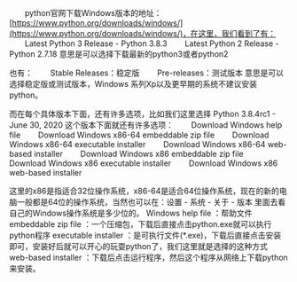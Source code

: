 &emsp;&emsp;python官网下载Windows版本的地址：[https://www.python.org/downloads/windows/](https://www.python.org/downloads/windows/)，在这里，我们看到了有：
&emsp;&emsp;Latest Python 3 Release - Python 3.8.3
&emsp;&emsp;Latest Python 2 Release - Python 2.7.18
意思是可以选择下载最新的python3或者python2

也有：
&emsp;&emsp;Stable Releases：稳定版
&emsp;&emsp;Pre-releases：测试版本
意思是可以选择稳定版或测试版本，Windows 系列Xp以及更早期的系统不建议安装python。

而在每个具体版本下面，还有许多选项，比如我们这里选择
Python 3.8.4rc1 - June 30, 2020
这个版本下面就还有许多选项：
&emsp;&emsp;Download Windows help file
&emsp;&emsp;Download Windows x86-64 embeddable zip file
&emsp;&emsp;Download Windows x86-64 executable installer
&emsp;&emsp;Download Windows x86-64 web-based installer
&emsp;&emsp;Download Windows x86 embeddable zip file
&emsp;&emsp;Download Windows x86 executable installer
&emsp;&emsp;Download Windows x86 web-based installer

这里的x86是指适合32位操作系统，x86-64是适合64位操作系统，现在的新的电脑一般都是64位的操作系统，当然也可以在：设置 - 系统 - 关于 - 版本 里面去看自己的Windows操作系统是多少位的。
Windows help file ：帮助文件
embeddable zip file ：一个压缩包，下载后直接点击python.exe就可以执行python程序
executable installer ：是可执行文件(*.exe)，下载后直接点击安装即可，安装好后就可以开心的玩耍python了，我们这里就是选择的这种方式
web-based installer ：下载后点击运行程序，然后这个程序从网络上下载python来安装。